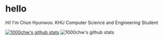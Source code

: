 # hello

Hi! I'm Chun Hyunwoo.
KHU Computer Science and Engineering Student

[![1000chw's github stats](https://github-readme-stats.vercel.app/api?username=1000chw)](https://github.com/anuraghazra/github-readme-stats)
![1000chw's github stats](https://github-readme-stats.vercel.app/api?username=1000chw&show_icons=true)
